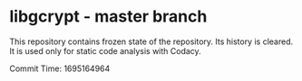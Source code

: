 # libgcrypt - master branch

This repository contains frozen state of the repository.
Its history is cleared. It is used only for static code
analysis with Codacy.

Commit Time: 1695164964